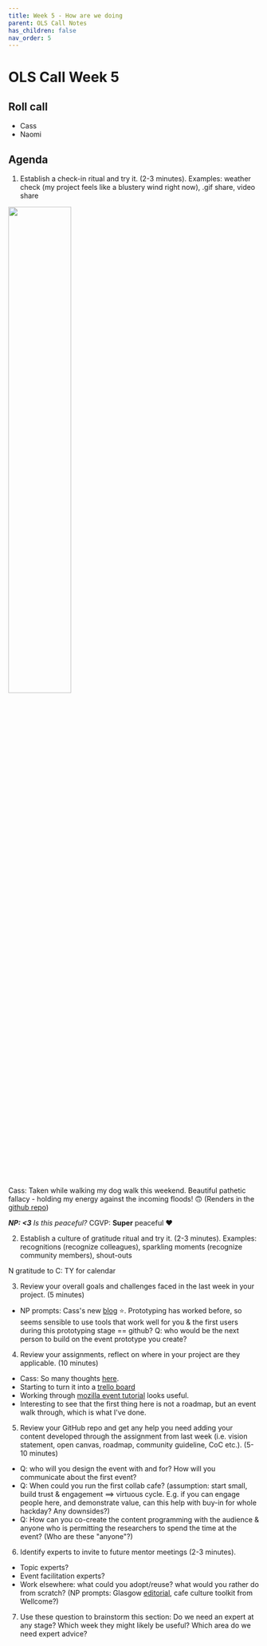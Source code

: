 ```yaml
---
title: Week 5 - How are we doing
parent: OLS Call Notes
has_children: false
nav_order: 5
---
```


# OLS Call Week 5

## Roll call
* Cass
* Naomi


## Agenda
1. Establish a check-in ritual and try it. (2-3 minutes). Examples: weather check (my project feels like a blustery wind right now), .gif share, video share

<img src="https://github.com/cassgvp/WIN-Open-Neuroimaging-Community/blob/master/OLS-Calls/IMG_0152.gif" width="50%" height="50%">

Cass: Taken while walking my dog walk this weekend. Beautiful pathetic fallacy - holding my energy against the incoming floods! 🙃 (Renders in the [github repo](https://github.com/cassgvp/WIN-Open-Neuroimaging-Community/blob/master/OLS-Calls/Week3.md))

_**NP: <3** Is this peaceful?_ CGVP: **Super** peaceful ❤️

2. Establish a culture of gratitude ritual and try it. (2-3 minutes). Examples: recognitions (recognize colleagues), sparkling moments (recognize community members), shout-outs

N gratitude to C: TY for calendar

3. Review your overall goals and challenges faced in the last week in your project. (5 minutes)

* NP prompts: Cass's new [blog](https://github.com/cassgvp/WIN-Open-Neuroimaging-Community/blob/master/blog/blog.md) :star:. Prototyping has worked before, so seems sensible to use tools that work well for you & the first users during this prototyping stage == github? Q: who would be the next person to build on the event prototype you create?



4. Review your assignments, reflect on where in your project are they applicable. (10 minutes)

* Cass: So many thoughts [here](https://docs.google.com/document/d/1BTnhgJgSrGeMk3BahN6SU8uvKzfxkbN53DEIPP1QZyw/edit?usp=sharing).
* Starting to turn it into a [trello board](https://trello.com/b/u4FqvNJv/win-open-neuroimaging-hack)
* Working through [mozilla event tutorial](https://github.com/cassgvp/WIN-Open-Neuroimaging-Community/blob/master/OLS-MiniAssignments/mozilla-designing-an-open-event.md) looks useful.
* Interesting to see that the first thing here is not a roadmap, but an event walk through, which is what I've done.


5. Review your GitHub repo and get any help you need adding your content developed through the assignment from last week (i.e. vision statement, open canvas, roadmap, community guideline, CoC etc.). (5-10 minutes)

* Q: who will you design the event with and for? How will you communicate about the first event?
* Q: When could you run the first collab cafe? (assumption: start small, build trust & engagement ==> virtuous cycle. E.g. if you can engage people here, and demonstrate value, can this help with buy-in for whole hackday? Any downsides?)
* Q: How can you co-create the content programming with the audience & anyone who is permitting the researchers to spend the time at the event? (Who are these "anyone"?)


6. Identify experts to invite to future mentor meetings (2-3 minutes).

* Topic experts?
* Event facilitation experts?
* Work elsewhere: what could you adopt/reuse? what would you rather do from scratch? (NP prompts: Glasgow [editorial](https://elifesciences.org/articles/55543), cafe culture toolkit from Wellcome?)


7. Use these question to brainstorm this section: Do we need an expert at any stage? Which week they might likely be useful? Which area do we need expert advice?
